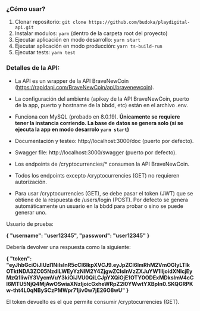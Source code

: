 ### ¿Cómo usar?

1) Clonar repositorio: ```git clone https://github.com/budoka/playdigital-api.git```
2) Instalar modulos: ```yarn``` (dentro de la carpeta root del proyecto)
3) Ejecutar aplicación en modo desarrollo: ```yarn start```
4) Ejecutar aplicación en modo producción: ```yarn ts-build-run```
5) Ejecutar tests: ```yarn test```

### Detalles de la API:

- La API es un wrapper de la API BraveNewCoin (https://rapidapi.com/BraveNewCoin/api/bravenewcoin). 

- La configuración del ambiente (apikey de la API BraveNewCoin, puerto de la app, puerto y hostname de la bbdd, etc) están en el archivo .env. 
- Funciona con MySQL (probado en 8.0.19). **Únicamente se requiere tener la instancia corriendo. La base de datos se genera solo (sí se ejecuta la app en modo desarrolo ```yarn start```)**
- Documentación y testeo: http://localhost:3000/doc (puerto por defecto).
- Swagger file: http://localhost:3000/swagger (puerto por defecto).

- Los endpoints de /cryptocurrencies/* consumen la API BraveNewCoin.
- Todos los endpoints excepto /cryptocurrencies (GET) no requieren autorización.
- Para usar /cryptocurrencies (GET), se debe pasar el token (JWT) que se obtiene de la respuesta de /users/login (POST). Por defecto se genera automáticamente un usuario en la bbdd para probar o sino se puede generar uno.

Usuario de prueba:

**{
  "username": "user12345",
  "password": "user12345"
}**

Debería devolver una respuesta como la siguiente:

**{
  "token": "eyJhbGciOiJIUzI1NiIsInR5cCI6IkpXVCJ9.eyJpZCI6ImRhM2VmOGIyLTlkOTktNDA3ZC05NzdlLWEyYzNlM2Y4ZjgwZCIsInVzZXJuYW1lIjoidXNlcjEyMzQ1IiwiY3VycmVuY3kiOiJVU0QiLCJpYXQiOjE1OTY0ODExMDksImV4cCI6MTU5NjQ4MjAwOSwiaXNzIjoicGxheWRpZ2l0YWwtYXBpIn0.SKQGRPKw-tht4L0qNBySCzPMWpr71jiv0w7jE26O8wU"
}**

El token devuelto es el que permite consumir /cryptocurrencies (GET).
